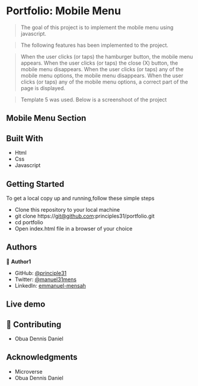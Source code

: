 
# Portfolio: Mobile Menu
> The goal of this project is to implement the mobile menu using javascript.

> The following features has been implemented to the project.

> When the user clicks (or taps) the hamburger button, the mobile menu appears.
> When the user clicks (or taps) the close (X) button, the mobile menu disappears.
> When the user clicks (or taps) any of the mobile menu options, the mobile menu disappears.
> When the user clicks (or taps) any of the mobile menu options, a correct part of the page is displayed.


> Template 5 was used.
> Below is a screenshoot of the project 
## Mobile Menu Section




## Built With


- Html
- Css
- Javascript

## Getting Started
To get a local copy up and running,follow these simple steps

- Clone this repository to your local machine
- git clone https://git@github.com:principles31/portfolio.git
- cd portfolio
- Open index.html file in a browser of your choice

## Authors

👤 **Author1**

- GitHub: [@principle31](https://github.com/principles31)
- Twitter: [@manuel31mens](https://Twiter.com/@Manuel31mens)
- LinkedIn: [emmanuel-mensah](www.linkedin.com/in/emmanuel-mensah-6a044922a)

## Live demo



## 🤝 Contributing

- Obua Dennis Daniel

## Acknowledgments

- Microverse
- Obua Dennis Daniel


